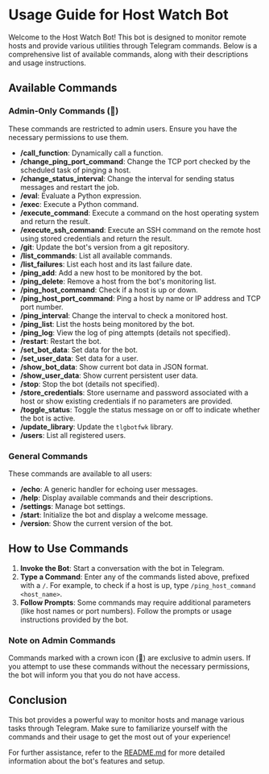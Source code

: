 # Usage Guide for Host Watch Bot

Welcome to the Host Watch Bot! This bot is designed to monitor remote hosts and provide various utilities through Telegram commands. Below is a comprehensive list of available commands, along with their descriptions and usage instructions.

## Available Commands

### Admin-Only Commands (👑)
These commands are restricted to admin users. Ensure you have the necessary permissions to use them.

- **/call_function**: Dynamically call a function.
- **/change_ping_port_command**: Change the TCP port checked by the scheduled task of pinging a host.
- **/change_status_interval**: Change the interval for sending status messages and restart the job.
- **/eval**: Evaluate a Python expression.
- **/exec**: Execute a Python command.
- **/execute_command**: Execute a command on the host operating system and return the result.
- **/execute_ssh_command**: Execute an SSH command on the remote host using stored credentials and return the result.
- **/git**: Update the bot's version from a git repository.
- **/list_commands**: List all available commands.
- **/list_failures**: List each host and its last failure date.
- **/ping_add**: Add a new host to be monitored by the bot.
- **/ping_delete**: Remove a host from the bot's monitoring list.
- **/ping_host_command**: Check if a host is up or down.
- **/ping_host_port_command**: Ping a host by name or IP address and TCP port number.
- **/ping_interval**: Change the interval to check a monitored host.
- **/ping_list**: List the hosts being monitored by the bot.
- **/ping_log**: View the log of ping attempts (details not specified).
- **/restart**: Restart the bot.
- **/set_bot_data**: Set data for the bot.
- **/set_user_data**: Set data for a user.
- **/show_bot_data**: Show current bot data in JSON format.
- **/show_user_data**: Show current persistent user data.
- **/stop**: Stop the bot (details not specified).
- **/store_credentials**: Store username and password associated with a host or show existing credentials if no parameters are provided.
- **/toggle_status**: Toggle the status message on or off to indicate whether the bot is active.
- **/update_library**: Update the `tlgbotfwk` library.
- **/users**: List all registered users.

### General Commands
These commands are available to all users:

- **/echo**: A generic handler for echoing user messages.
- **/help**: Display available commands and their descriptions.
- **/settings**: Manage bot settings.
- **/start**: Initialize the bot and display a welcome message.
- **/version**: Show the current version of the bot.

## How to Use Commands

1. **Invoke the Bot**: Start a conversation with the bot in Telegram.
2. **Type a Command**: Enter any of the commands listed above, prefixed with a `/`. For example, to check if a host is up, type `/ping_host_command <host_name>`.
3. **Follow Prompts**: Some commands may require additional parameters (like host names or port numbers). Follow the prompts or usage instructions provided by the bot.

### Note on Admin Commands
Commands marked with a crown icon (👑) are exclusive to admin users. If you attempt to use these commands without the necessary permissions, the bot will inform you that you do not have access.

## Conclusion
This bot provides a powerful way to monitor hosts and manage various tasks through Telegram. Make sure to familiarize yourself with the commands and their usage to get the most out of your experience!

For further assistance, refer to the [README.md](README.md) for more detailed information about the bot's features and setup.